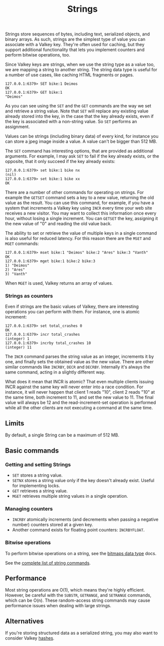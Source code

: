 ﻿---
title: "Strings"
linkTitle: "Strings"
description: >
    Introduction to Strings
---

Strings store sequences of bytes, including text, serialized objects, and binary arrays.
As such, strings are the simplest type of value you can associate with
a Valkey key.
They're often used for caching, but they support additional functionality that lets you implement counters and perform bitwise operations, too.

Since Valkey keys are strings, when we use the string type as a value too,
we are mapping a string to another string. The string data type is useful
for a number of use cases, like caching HTML fragments or pages.

```
127.0.0.1:6379> SET bike:1 Deimos
OK
127.0.0.1:6379> GET bike:1
"Deimos"
```

As you can see using the `SET` and the `GET` commands are the way we set
and retrieve a string value. Note that `SET` will replace any existing value
already stored into the key, in the case that the key already exists, even if
the key is associated with a non-string value. So `SET` performs an assignment.

Values can be strings (including binary data) of every kind, for instance you
can store a jpeg image inside a value. A value can't be bigger than 512 MB.

The `SET` command has interesting options, that are provided as additional
arguments. For example, I may ask `SET` to fail if the key already exists,
or the opposite, that it only succeed if the key already exists:

```
127.0.0.1:6379> set bike:1 bike nx
(nil)
127.0.0.1:6379> set bike:1 bike xx
OK
```

There are a number of other commands for operating on strings. For example
the `GETSET` command sets a key to a new value, returning the old value as the
result. You can use this command, for example, if you have a
system that increments a Valkey key using `INCR`
every time your web site receives a new visitor. You may want to collect this
information once every hour, without losing a single increment.
You can `GETSET` the key, assigning it the new value of "0" and reading the
old value back.

The ability to set or retrieve the value of multiple keys in a single
command is also useful for reduced latency. For this reason there are
the `MSET` and `MGET` commands:

```
127.0.0.1:6379> mset bike:1 "Deimos" bike:2 "Ares" bike:3 "Vanth"
OK
127.0.0.1:6379> mget bike:1 bike:2 bike:3
1) "Deimos"
2) "Ares"
3) "Vanth"
```

When `MGET` is used, Valkey returns an array of values.

### Strings as counters
Even if strings are the basic values of Valkey, there are interesting operations
you can perform with them. For instance, one is atomic increment:

```
127.0.0.1:6379> set total_crashes 0
OK
127.0.0.1:6379> incr total_crashes
(integer) 1
127.0.0.1:6379> incrby total_crashes 10
(integer) 11
```

The `INCR` command parses the string value as an integer,
increments it by one, and finally sets the obtained value as the new value.
There are other similar commands like `INCRBY`,
`DECR` and `DECRBY`. Internally it's
always the same command, acting in a slightly different way.

What does it mean that INCR is atomic?
That even multiple clients issuing INCR against
the same key will never enter into a race condition. For instance, it will never
happen that client 1 reads "10", client 2 reads "10" at the same time, both
increment to 11, and set the new value to 11. The final value will always be
12 and the read-increment-set operation is performed while all the other
clients are not executing a command at the same time.


## Limits

By default, a single String can be a maximum of 512 MB.

## Basic commands

### Getting and setting Strings

* `SET` stores a string value.
* `SETNX` stores a string value only if the key doesn't already exist. Useful for implementing locks.
* `GET` retrieves a string value.
* `MGET` retrieves multiple string values in a single operation.

### Managing counters

* `INCRBY` atomically increments (and decrements when passing a negative number) counters stored at a given key.
* Another command exists for floating point counters: `INCRBYFLOAT`.

### Bitwise operations

To perform bitwise operations on a string, see the [bitmaps data type](bitmaps.md) docs.

See the [complete list of string commands](../commands/#string).

## Performance

Most string operations are O(1), which means they're highly efficient.
However, be careful with the `SUBSTR`, `GETRANGE`, and `SETRANGE` commands, which can be O(n).
These random-access string commands may cause performance issues when dealing with large strings.

## Alternatives

If you're storing structured data as a serialized string, you may also want to consider Valkey [hashes](hashes.md).
